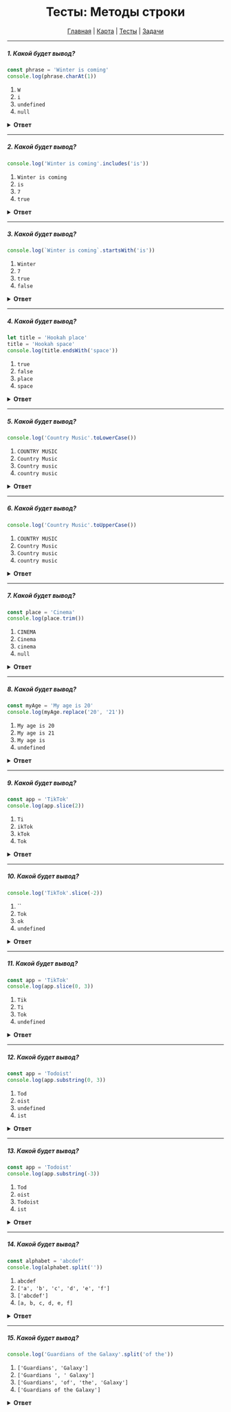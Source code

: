 <div align="center">

# Тесты: Методы строки

[Главная](https://github.com/dollaween/junior-roadmap/)
|
[Карта](/roadmap/README.md)
|
[Тесты](/tests/README.md)
|
[Задачи](/tasks/README.md)

</div>

---

##### 1. Какой будет вывод?

```javascript
const phrase = 'Winter is coming'
console.log(phrase.charAt(1))
```

1. `W`
2. `i`
3. `undefined`
4. `null`

<details><summary><b>Ответ</b></summary>
<p>

**Ответ: 2**

Метод `charAt()` — возвращает указанный символ строки. Счет начинается от `0`. То есть `charAt(0)` — `W`, `charAt(1)` — `i`.

</p>
</details>

---

##### 2. Какой будет вывод?

```javascript
console.log('Winter is coming'.includes('is'))
```

1. `Winter is coming`
2. `is`
3. `7`
4. `true`

<details><summary><b>Ответ</b></summary>
<p>

**Ответ: 4**

Метод `includes()` проверяет, содержит ли строка заданную подстроку, и возвращает, соответственно `true` или `false`.

</p>
</details>

---

##### 3. Какой будет вывод?

```javascript
console.log(`Winter is coming`.startsWith('is'))
```

1. `Winter`
2. `7`
3. `true`
4. `false`

<details><summary><b>Ответ</b></summary>
<p>

**Ответ: 4**

Метод `startsWith()` помогает определить, начинается ли строка с символов указанных в скобках, возвращая, соответственно, `true` или `false`.

Примеры:
* `'Winter is coming'.startsWith('Winter')` —> `true`
* `'Winter is coming'.startsWith('coming')` —> `false`

</p>
</details>

---

##### 4. Какой будет вывод?

```javascript
let title = 'Hookah place'
title = 'Hookah space'
console.log(title.endsWith('space'))
```

1. `true`
2. `false`
3. `place`
4. `space`

<details><summary><b>Ответ</b></summary>
<p>

**Ответ: 1**

Метод `endsWith()` позволяет определить, заканчивается ли строка символами указанными в скобках, возвращая, соответственно, `true` или `false`.

</p>
</details>

---

##### 5. Какой будет вывод?

```javascript
console.log('Country Music'.toLowerCase())
```

1. `COUNTRY MUSIC`
2. `Country Music`
3. `Country music`
4. `country music`

<details><summary><b>Ответ</b></summary>
<p>

**Ответ: 4**

Метод `toLowerCase()` возвращает значение строки, преобразованное в нижний регистр.

</p>
</details>

---

##### 6. Какой будет вывод?

```javascript
console.log('Country Music'.toUpperCase())
```

1. `COUNTRY MUSIC`
2. `Country Music`
3. `Country music`
4. `country music`

<details><summary><b>Ответ</b></summary>
<p>

**Ответ: 1**

Метод `toUpperCase()` возвращает значение строки, преобразованное в верхний регистр.

</p>
</details>

---

##### 7. Какой будет вывод?

```javascript
const place = 'Cinema'
console.log(place.trim())
```

1. `CINEMA`
2. `Cinema`
3. `cinema`
4. `null`

<details><summary><b>Ответ</b></summary>
<p>

**Ответ: 2**

Метод `trim()` удаляет пробельные символы с начала и конца строки.

Примеры:
* `'   Cinema'.trim()` —> `Cinema`
* `'Cinema    '.trim()` —> `Cinema`
* `'   Cinema  '.trim()` —> `Cinema`

</p>
</details>

---

##### 8. Какой будет вывод?

```javascript
const myAge = 'My age is 20'
console.log(myAge.replace('20', '21'))
```

1. `My age is 20`
2. `My age is 21`
3. `My age is`
4. `undefined`

<details><summary><b>Ответ</b></summary>
<p>

**Ответ: 2**

Метод `replace()` возвращает новую строку с заменой первого параметра на второй.

Примеры:
* `'My age is 20'.replace('My', 'His')` -> `His age is 20`
* `'My age is 20'.replace('My age is 20', 'I\'m too old')` -> `I'm too old`

</p>
</details>

---

##### 9. Какой будет вывод?

```javascript
const app = 'TikTok'
console.log(app.slice(2))
```

1. `Ti`
2. `ikTok`
3. `kTok`
4. `Tok`

<details><summary><b>Ответ</b></summary>
<p>

**Ответ: 3**

Метод `slice()` возвращает подстроку строки между двумя индексами, или от одного индекса и до конца строки (если не указан второй индекс).

Если индекс отрицательный — то отсчет будет идти с конца.

Примеры:
* `'TikTok'.slice(3, 6)` -> `Tok`
* `'TikTok'.slice(3, 8)` -> `Tok`
* `'TikTok'.slice(3)` -> `Tok`
* `'TikTok'.slice(-3)` -> `Tok`

</p>
</details>

---

##### 10. Какой будет вывод?

```javascript
console.log('TikTok'.slice(-2))
```

1. ``
2. `Tok`
3. `ok`
4. `undefined`

<details><summary><b>Ответ</b></summary>
<p>

**Ответ: 3**

Если параметр отрицательный — то отсчет будет идти с конца.

</p>
</details>


---

##### 11. Какой будет вывод?

```javascript
const app = 'TikTok'
console.log(app.slice(0, 3))
```

1. `Tik`
2. `Ti`
3. `Tok`
4. `undefined`

<details><summary><b>Ответ</b></summary>
<p>

**Ответ: 1**

Метод `slice()` возвращает подстроку строки между двумя индексами, или от одного индекса и до конца строки (если не указан второй индекс).

</p>
</details>

---

##### 12. Какой будет вывод?

```javascript
const app = 'Todoist'
console.log(app.substring(0, 3))
```

1. `Tod`
2. `oist`
3. `undefined`
4. `ist`

<details><summary><b>Ответ</b></summary>
<p>

**Ответ: 1**

Метод `substring()` возвращает подстроку строки между двумя индексами, или от одного индекса и до конца строки (если не указан второй индекс).

</p>
</details>

---

##### 13. Какой будет вывод?

```javascript
const app = 'Todoist'
console.log(app.substring(-3))
```

1. `Tod`
2. `oist`
3. `Todoist`
4. `ist`

<details><summary><b>Ответ</b></summary>
<p>

**Ответ: 3**

Если любой из аргументов отрицательный, либо равен `NaN`, то он будет трактоваться равным `0`.

Соответственно, `'Todoist'.substring(-3)` -> `'Todoist'.substring(0)` -> `Todoist`.

</p>
</details>

---

##### 14. Какой будет вывод?

```javascript
const alphabet = 'abcdef'
console.log(alphabet.split(''))
```

1. `abcdef`
2. `['a', 'b', 'c', 'd', 'e', 'f']`
3. `['abcdef']`
4. `[a, b, c, d, e, f]`

<details><summary><b>Ответ</b></summary>
<p>

**Ответ: 2**

Метод `split()` разбивает строку на массив строк путём разделения строки указанной подстрокой.

Примеры:
* `'Tom and Jerry'.split('')` -> `['T', 'o', 'm', ' ', 'a', 'n', 'd', ' ', 'J', 'e', 'r', 'r', 'y']`
* `'Tom and Jerry'.split(' ')` -> `['Tom', 'and', 'Jerry']`
* `'Tom and Jerry'.split(' and ')` -> `['Tom', 'Jerry']`

</p>
</details>

---

##### 15. Какой будет вывод?

```javascript
console.log('Guardians of the Galaxy'.split('of the'))
```

1. `['Guardians', 'Galaxy']`
2. `['Guardians ', ' Galaxy']`
3. `['Guardians', 'of', 'the', 'Galaxy']`
4. `['Guardians of the Galaxy']`

<details><summary><b>Ответ</b></summary>
<p>

**Ответ: 2**

Метод `split()` разбивает строку на массив строк путём разделения строки указанной подстрокой.

В исходной строке есть пробелы между `'Guardians'`, `'of the'` и `'Galaxy'`, поэтому при вырезании `'of the'`, пробелы будут сохранены в получившихся подстроках.

</p>
</details>



